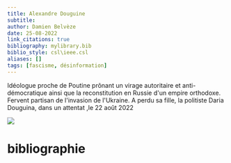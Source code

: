 ```yaml
---
title: Alexandre Douguine
subtitle:
author: Damien Belvèze
date: 25-08-2022
link_citations: true
bibliography: mylibrary.bib
biblio_style: csl\ieee.csl
aliases: []
tags: [fascisme, désinformation]
---
```


Idéologue proche de Poutine prônant un virage autoritaire et anti-démocratique ainsi que la reconstitution en Russie d'un empire orthodoxe. 
Fervent partisan de l'invasion de l'Ukraine. 
A perdu sa fille, la politiste Daria Douguina, dans un attentat ,le 22 août 2022

![](douguine.png)




# bibliographie

